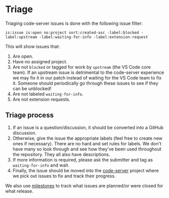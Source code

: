 # Triage

Triaging code-server issues is done with the following issue filter:

```text
is:issue is:open no:project sort:created-asc -label:blocked -label:upstream -label:waiting-for-info -label:extension-request
```

This will show issues that:

1. Are open.
1. Have no assigned project.
1. Are not `blocked` or tagged for work by `upstream` (the VS Code core team).
   If an upstream issue is detrimental to the code-server experience we may fix
   it in our patch instead of waiting for the VS Code team to fix it. Someone
   should periodically go through these issues to see if they can be unblocked!
1. Are not labeled `waiting-for-info`.
1. Are not extension requests.

## Triage process

1. If an issue is a question/discussion, it should be converted into a GitHub
   discussion.
1. Otherwise, give the issue the appropriate labels (feel free to create new
   ones if necessary). There are no hard and set rules for labels. We don't have
   many so look through and see how they've been used throughout the repository.
   They all also have descriptions.
1. If more information is required, please ask the submitter and tag as
   `waiting-for-info` and wait.
1. Finally, the issue should be moved into the
   [code-server](https://github.com/coderer/code-server/projects/1) project where we
   pick out issues to fix and track their progress.

We also use [milestones](https://github.com/coderer/code-server/milestones) to track
what issues are planned/or were closed for what release.
